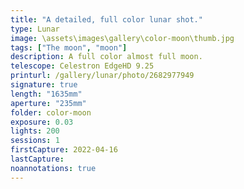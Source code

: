 ```yaml
---
title: "A detailed, full color lunar shot."
type: Lunar
image: \assets\images\gallery\color-moon\thumb.jpg
tags: ["The moon", "moon"]
description: A full color almost full moon.
telescope: Celestron EdgeHD 9.25
printurl: /gallery/lunar/photo/2682977949
signature: true
length: "1635mm"
aperture: "235mm"
folder: color-moon
exposure: 0.03
lights: 200
sessions: 1
firstCapture: 2022-04-16
lastCapture:
noannotations: true
---
```

